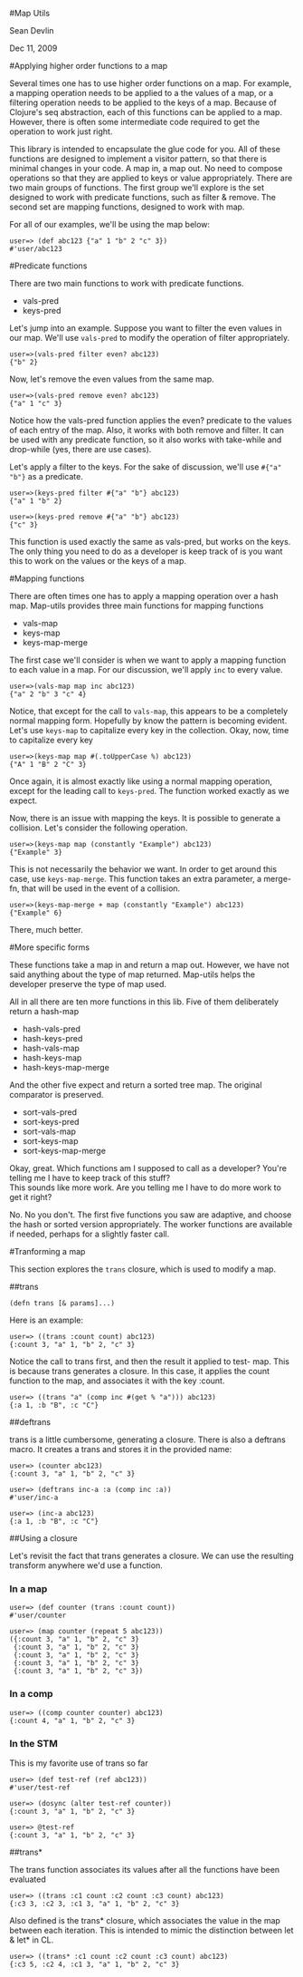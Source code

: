 #Map Utils

Sean Devlin

Dec 11, 2009

#Applying higher order functions to a map

Several times one has to use higher order functions on a map.  For example, a mapping operation needs to be applied to a 
the values of a map, or a filtering operation needs to be applied to the keys of a map.  Because of Clojure's seq abstraction,
each of this functions can be applied to a map.  However, there is often some intermediate code required to get the operation
to work just right.

This library is intended to encapsulate the glue code for you.  All of these functions are designed to implement a visitor
pattern, so that there is minimal changes in your code.  A map in, a map out.  No need to compose operations so
that they are applied to keys or value appropriately.  There are two main groups of functions.  The first group we'll 
explore is the set designed to work with predicate functions, such as filter & remove.  The second set are mapping 
functions, designed to work with map.  

For all of our examples, we'll be using the map below:

	user=> (def abc123 {"a" 1 "b" 2 "c" 3})
	#'user/abc123	


#Predicate functions

There are two main functions to work with predicate functions.

* vals-pred
* keys-pred

Let's jump into an example.  Suppose you want to filter the even values in our map.  We'll use `vals-pred` to 
modify the operation of filter appropriately.

	user=>(vals-pred filter even? abc123)
	{"b" 2}
	
Now, let's remove the even values from the same map.

	user=>(vals-pred remove even? abc123)
	{"a" 1 "c" 3}
	
Notice how the vals-pred function applies the even? predicate to the values of each entry of the map.  Also,
it works with both remove and filter.  It can be used with any predicate function, so it also works with 
take-while and drop-while (yes, there are use cases).

Let's apply a filter to the keys.  For the sake of discussion, we'll use `#{"a" "b"}` as a predicate.

	user=>(keys-pred filter #{"a" "b"} abc123)
	{"a" 1 "b" 2}
	
	user=>(keys-pred remove #{"a" "b"} abc123)
	{"c" 3}

This function is used exactly the same as vals-pred, but works on the keys.  The only thing you need to 
do as a developer is keep track of is you want this to work on the values or the keys of a map.

#Mapping functions

There are often times one has to apply a mapping operation over a hash map. Map-utils provides three main functions for mapping functions

* vals-map
* keys-map
* keys-map-merge

The first case we'll consider is when we want to apply a mapping function to each value in a map.  For our
discussion, we'll apply `inc` to every value.

	user=>(vals-map map inc abc123)
	{"a" 2 "b" 3 "c" 4}
	
Notice, that except for the call to `vals-map`, this appears to be a completely normal mapping form.  Hopefully 
by know the pattern is becoming evident.  Let's use `keys-map` to capitalize every key in the collection.
Okay, now, time to capitalize every key

	user=>(keys-map map #(.toUpperCase %) abc123)
	{"A" 1 "B" 2 "C" 3}
	
Once again, it is almost exactly like using a normal mapping operation, except for the leading call to `keys-pred`.
The function worked exactly as we expect.

Now, there is an issue with mapping the keys.  It is possible to generate a collision.  Let's consider the following
operation.

	user=>(keys-map map (constantly "Example") abc123)
	{"Example" 3}

This is not necessarily the behavior we want.  In order to get around this case, use `keys-map-merge`.  This function
takes an extra parameter, a merge-fn, that will be used in the event of a collision.

	user=>(keys-map-merge + map (constantly "Example") abc123)
	{"Example" 6}
	
There, much better.
	
#More specific forms

These functions take a map in and return a map out.  However, we have not said anything about the type of map 
returned.  Map-utils helps the developer preserve the type of map used.

All in all there are ten more functions in this lib.  Five of them deliberately return a hash-map

* hash-vals-pred
* hash-keys-pred
* hash-vals-map
* hash-keys-map
* hash-keys-map-merge

And the other five expect and return a sorted tree map.  The original comparator is preserved.

* sort-vals-pred
* sort-keys-pred
* sort-vals-map
* sort-keys-map
* sort-keys-map-merge

Okay, great.  Which functions am I supposed to call as a developer?  You're telling me I have to keep track of this stuff?  
This sounds like more work.  Are you telling me I have to do more work to get it right?

No.  No you don't.  The first five functions you saw are adaptive, and choose the hash or sorted version 
appropriately.  The worker functions are available if needed, perhaps for a slightly faster call.
	
#Tranforming a map

This section explores the `trans` closure, which is used to modify a map.

##trans

	(defn trans [& params]...) 

Here is an example: 
	
	user=> ((trans :count count) abc123) 
	{:count 3, "a" 1, "b" 2, "c" 3}
	
Notice the call to trans first, and then the result it applied to test- 
map.  This is because trans generates a closure.  In this case, it 
applies the count function to the map, and associates it with the 
key :count. 

	user=> ((trans "a" (comp inc #(get % "a"))) abc123) 
	{:a 1, :b "B", :c "C"} 

##deftrans

trans is a little cumbersome, generating a closure.  There is also a 
deftrans macro.  It creates a trans and stores it in the provided 
name: 

	
	user=> (counter abc123) 
	{:count 3, "a" 1, "b" 2, "c" 3}
	
	user=> (deftrans inc-a :a (comp inc :a)) 
	#'user/inc-a 

	user=> (inc-a abc123) 
	{:a 1, :b "B", :c "C"} 

##Using a closure
	
Let's revisit the fact that trans generates a closure.  We can use the 
resulting transform anywhere we'd use a function. 

### In a map

	user=> (def counter (trans :count count))
	#'user/counter 

	user=> (map counter (repeat 5 abc123)) 
	({:count 3, "a" 1, "b" 2, "c" 3}
	 {:count 3, "a" 1, "b" 2, "c" 3}
	 {:count 3, "a" 1, "b" 2, "c" 3}
	 {:count 3, "a" 1, "b" 2, "c" 3}
	 {:count 3, "a" 1, "b" 2, "c" 3})


### In a comp
	user=> ((comp counter counter) abc123)
	{:count 4, "a" 1, "b" 2, "c" 3}

### In the STM

This is my favorite use of trans so far

	user=> (def test-ref (ref abc123)) 
	#'user/test-ref 

	user=> (dosync (alter test-ref counter)) 
	{:count 3, "a" 1, "b" 2, "c" 3}

	user=> @test-ref 
	{:count 3, "a" 1, "b" 2, "c" 3}
	
##trans*

The trans function associates its values after all the functions have been evaluated

	user=> ((trans :c1 count :c2 count :c3 count) abc123)
	{:c3 3, :c2 3, :c1 3, "a" 1, "b" 2, "c" 3}

Also defined is the trans* closure, which associates the value in the map between each iteration.  This is
intended to mimic the distinction between let & let* in CL.
	
	user=> ((trans* :c1 count :c2 count :c3 count) abc123)
	{:c3 5, :c2 4, :c1 3, "a" 1, "b" 2, "c" 3}

	
